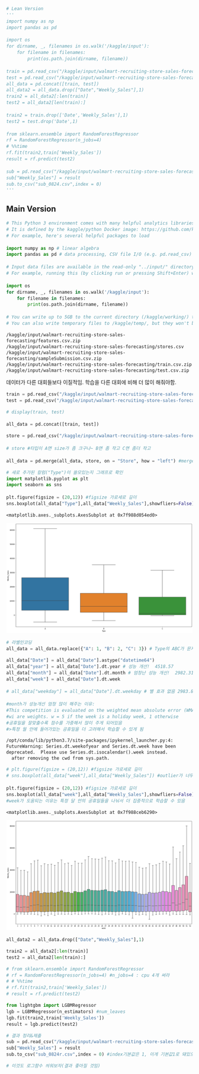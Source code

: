 ```python
# Lean Version
'''
import numpy as np
import pandas as pd

import os
for dirname, _, filenames in os.walk('/kaggle/input'):
    for filename in filenames:
        print(os.path.join(dirname, filename))

train = pd.read_csv("/kaggle/input/walmart-recruiting-store-sales-forecasting/train.csv.zip")
test = pd.read_csv("/kaggle/input/walmart-recruiting-store-sales-forecasting/test.csv.zip")
all_data = pd.concat([train, test])
all_data2 = all_data.drop(["Date","Weekly_Sales"],1)
train2 = all_data2[:len(train)]
test2 = all_data2[len(train):]

train2 = train.drop(['Date','Weekly_Sales'],1)
test2 = test.drop('Date',1)

from sklearn.ensemble import RandomForestRegressor
rf = RandomForestRegressor(n_jobs=4)
# %%time
rf.fit(train2,train['Weekly_Sales'])
result = rf.predict(test2)

sub = pd.read_csv("/kaggle/input/walmart-recruiting-store-sales-forecasting/sampleSubmission.csv.zip")
sub["Weekly_Sales"] = result
sub.to_csv("sub_0824.csv",index = 0)
'''
```

## Main Version


```python
# This Python 3 environment comes with many helpful analytics libraries installed
# It is defined by the kaggle/python Docker image: https://github.com/kaggle/docker-python
# For example, here's several helpful packages to load

import numpy as np # linear algebra
import pandas as pd # data processing, CSV file I/O (e.g. pd.read_csv)

# Input data files are available in the read-only "../input/" directory
# For example, running this (by clicking run or pressing Shift+Enter) will list all files under the input directory

import os
for dirname, _, filenames in os.walk('/kaggle/input'):
    for filename in filenames:
        print(os.path.join(dirname, filename))

# You can write up to 5GB to the current directory (/kaggle/working/) that gets preserved as output when you create a version using "Save & Run All" 
# You can also write temporary files to /kaggle/temp/, but they won't be saved outside of the current session
```

    /kaggle/input/walmart-recruiting-store-sales-forecasting/features.csv.zip
    /kaggle/input/walmart-recruiting-store-sales-forecasting/stores.csv
    /kaggle/input/walmart-recruiting-store-sales-forecasting/sampleSubmission.csv.zip
    /kaggle/input/walmart-recruiting-store-sales-forecasting/train.csv.zip
    /kaggle/input/walmart-recruiting-store-sales-forecasting/test.csv.zip


데이터가 다른 대회들보다 이질적임.
학습을 다른 대회에 비해 더 많이 해줘야함.


```python
train = pd.read_csv("/kaggle/input/walmart-recruiting-store-sales-forecasting/train.csv.zip")
test = pd.read_csv("/kaggle/input/walmart-recruiting-store-sales-forecasting/test.csv.zip")
```


```python
# display(train, test)

all_data = pd.concat([train, test])
```


```python
store = pd.read_csv("/kaggle/input/walmart-recruiting-store-sales-forecasting/stores.csv")

# store #타입이 A면 size가 좀 크구나~ B면 좀 작고 C면 좀더 작고

all_data = pd.merge(all_data, store, on = "Store", how = "left") #merge는 딱 한번만 실행해야함. 또하면 또만들어짐
```


```python
# 새로 추가된 칼럼("Type")이 쓸모있는지 그래프로 확인
import matplotlib.pyplot as plt
import seaborn as sns

plt.figure(figsize = (20,12)) #figsize 가로세로 길이
sns.boxplot(all_data["Type"],all_data["Weekly_Sales"],showfliers=False)
```




    <matplotlib.axes._subplots.AxesSubplot at 0x7f988d054ed0>




![png](output_7_1.png)



```python
# 라벨인코딩
all_data = all_data.replace({"A": 1, "B": 2, "C": 3}) # Type의 ABC가 문자열로 돼있어서 숫자로 바꿈
```


```python
all_data["Date"] = all_data["Date"].astype("datetime64")
all_data["year"] = all_data["Date"].dt.year # 성능 개선!  4518.57
all_data["month"] = all_data["Date"].dt.month # 엄청난 성능 개선!  2982.31
all_data["week"] = all_data["Date"].dt.week

# all_data["weekday"] = all_data["Date"].dt.weekday # 별 효과 없음 2983.86 #정답이 일주일단위로 결산해서 나온 판매량이기 때문에 요일이 의미가 없음

#month가 성능개선 엄청 많이 해주는 이유: 
#This competition is evaluated on the weighted mean absolute error (WMAE):
#wi are weights. w = 5 if the week is a holiday week, 1 otherwise
#공휴일을 잘맞출수록 점수를 가중해서 많이 주게 되어있음
#>특정 월 안에 들어가있는 공휴일을 더 고려해서 학습할 수 있게 됨
```

    /opt/conda/lib/python3.7/site-packages/ipykernel_launcher.py:4: FutureWarning: Series.dt.weekofyear and Series.dt.week have been deprecated.  Please use Series.dt.isocalendar().week instead.
      after removing the cwd from sys.path.



```python
# plt.figure(figsize = (20,12)) #figsize 가로세로 길이
# sns.boxplot(all_data["week"],all_data["Weekly_Sales"]) #outlier가 너무 커서 그래프가 좀 해석하기 어렵게 나옴

plt.figure(figsize = (20,12)) #figsize 가로세로 길이
sns.boxplot(all_data["week"],all_data["Weekly_Sales"],showfliers=False) #이상치를 제거해서 눈으로 보는 방법
#week가 도움되는 이유는 특정 달 안의 공휴일들을 나눠서 더 집중적으로 학습할 수 있음
```




    <matplotlib.axes._subplots.AxesSubplot at 0x7f988ceb6290>




![png](output_10_1.png)



```python
all_data2 = all_data.drop(["Date","Weekly_Sales"],1)
```


```python
train2 = all_data2[:len(train)]
test2 = all_data2[len(train):]
```


```python
# from sklearn.ensemble import RandomForestRegressor
# rf = RandomForestRegressor(n_jobs=4) #n_jobs=4 : cpu 4개 써라
# # %%time
# rf.fit(train2,train['Weekly_Sales'])
# result = rf.predict(test2)
```


```python
from lightgbm import LGBMRegressor
lgb = LGBMRegressor(n_estimators) #num_leaves
lgb.fit(train2,train['Weekly_Sales'])
result = lgb.predict(test2)
```


```python
# 결과 정리&제출
sub = pd.read_csv("/kaggle/input/walmart-recruiting-store-sales-forecasting/sampleSubmission.csv.zip")
sub["Weekly_Sales"] = result
sub.to_csv("sub_0824r.csv",index = 0) #index기본값은 1, 이게 기본값1로 돼있으면 옆에 index컬럼 생김
```


```python
# 이것도 로그함수 씌워보자(결과 좋아질 것임)
```
